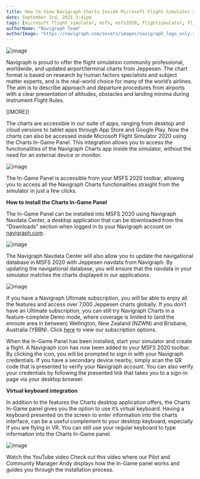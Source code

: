 ```yaml
---
title: How to View Navigraph Charts Inside Microsoft Flight Simulator 2020
date: September 3rd, 2021 3:41pm
tags: [microsoft flight simulator, msfs, msfs2020, flightsimulator, flightsim]
authorName: "Navigraph Team"
authorImage: "https://navigraph.com/assets/images/navigraph_logo_only.svg"
---
```


![image](https://64.media.tumblr.com/7e230d7709c295e9970d8e2083f40f1d/d79fae75cf635855-9a/s540x810/07d36e1515618e720565f47bf4d6c1a584506082.png)

Navigraph is proud to offer the flight simulation community professional, worldwide, and updated airport/terminal charts from Jeppesen. The chart format is based on research by human factors specialists and subject matter experts, and is the real-world choice for many of the world’s airlines. The aim is to describe approach and departure procedures from airports with a clear presentation of altitudes, obstacles and landing minima during Instrument Flight Rules.  

\[\[MORE\]\]

The charts are accessible in our suite of apps, ranging from desktop and cloud versions to tablet apps through App Store and Google Play. Now the charts can also be accessed inside Microsoft Flight Simulator 2020 using the Charts In-Game Panel. This integration allows you to access the functionalities of the Navigraph Charts app inside the simulator, without the need for an external device or monitor.  

![image](https://64.media.tumblr.com/f8a453d8cd3b4413608882f3692eb75b/d79fae75cf635855-18/s540x810/f0d60916ab52f0adb6137212c9d8d65adcdfa277.png)

The In-Game Panel is accessible from your MSFS 2020 toolbar, allowing you to access all the Navigraph Charts functionalities straight from the simulator in just a few clicks.   
  
**How to install the Charts In-Game Panel**  
  
The In-Game Panel can be installed into MSFS 2020 using Navigraph Navdata Center, a desktop application that can be downloaded from the “Downloads” section when logged in to your Navigraph account on [navigraph.com](https://href.li/?https://navigraph.com/redirect.ashx?url=https%3A%2F%2Fnavigraph.com%2Fhome?utm_source=blog&utm_medium=social&utm_content=navigraph_home_link&utm_campaign=ingame_panel).

![image](https://64.media.tumblr.com/8ef999feb8c2c4f727ab82dcc7701991/d79fae75cf635855-f0/s540x810/8adac669e6779598fb93bee900119f63a8bec6e6.png)

The Navigraph Navdata Center will also allow you to update the navigational database in MSFS 2020 with Jeppesen navdata from Navigraph. By updating the navigational database, you will ensure that the navdata in your simulator matches the charts displayed in our applications.

![image](https://64.media.tumblr.com/f5e0cc995ad2455b32c44192684bb8e7/d79fae75cf635855-dc/s540x810/612cf99d465cb420f3d0fa61eb0d8443e1036a49.png)

If you have a Navigraph Ultimate subscription, you will be able to enjoy all the features and access over 7,000 Jeppesen charts globally. If you don’t have an Ultimate subscription, you can still try Navigraph Charts in a feature-complete Demo mode, where coverage is limited to (and the enroute area in between) Wellington, New Zealand (NZWN) and Brisbane, Australia (YBBN). Click [here](https://href.li/?https://navigraph.com/redirect.ashx?url=https%3A%2F%2Fnavigraph.com%2Fproducts%2Fsubscriptions?utm_source=blog&utm_medium=social&utm_content=navigraph_suboptions_link&utm_campaign=ingame_panel) to view our subscription options.

When the In-Game Panel has been installed, start your simulator and create a flight. A Navigraph icon has now been added to your MSFS 2020 toolbar. By clicking the icon, you will be prompted to sign in with your Navigraph credentials. If you have a secondary device nearby, simply scan the QR code that is presented to verify your Navigraph account. You can also verify your credentials by following the presented link that takes you to a sign-in page via your desktop browser. 

**Virtual keyboard integration**   
  
In addition to the features the Charts desktop application offers, the Charts In-Game panel gives you the option to use it’s virtual keyboard. Having a keyboard presented on the screen to enter information into the charts interface, can be a useful complement to your desktop keyboard, especially if you are flying in VR. You can still use your regular keyboard to type information into the Charts In-Game panel.

![image](https://64.media.tumblr.com/5bd31ceedfebbff3b74d45171ac6fa7f/d79fae75cf635855-dd/s540x810/4312002a3d60e87d09d6899bba05ee7b40f4c81d.png)

Watch the YouTube video Check out this video where our Pilot and Community Manager Andy displays how the In-Game panel works and guides you through the installation process.
